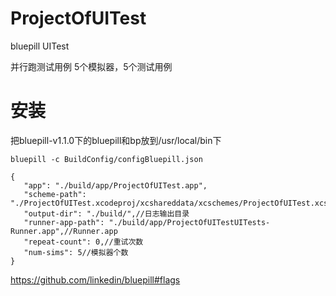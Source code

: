 # ProjectOfUITest
bluepill UITest

并行跑测试用例
5个模拟器，5个测试用例

# 安装
把bluepill-v1.1.0下的bluepill和bp放到/usr/local/bin下

```
bluepill -c BuildConfig/configBluepill.json
```

```
{
   "app": "./build/app/ProjectOfUITest.app",
   "scheme-path": "./ProjectOfUITest.xcodeproj/xcshareddata/xcschemes/ProjectOfUITest.xcscheme",
   "output-dir": "./build/",//日志输出目录
   "runner-app-path": "./build/app/ProjectOfUITestUITests-Runner.app",//Runner.app
   "repeat-count": 0,//重试次数
   "num-sims": 5//模拟器个数
}
```

https://github.com/linkedin/bluepill#flags
